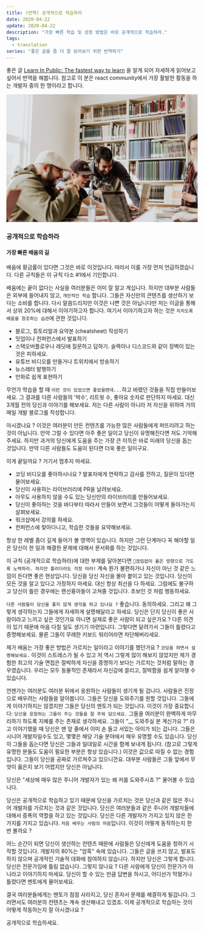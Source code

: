 ```yaml
---
title: (번역) 공개적으로 학습하라
date: 2020-04-22
update: 2020-04-22
description: "가장 빠른 학습 및 성장 방법은 바로 공개적으로 학습하라."
tags:
  - translation
series: "좋은 글을 좀 더 잘 읽어보기 위한 번역하기"
---
```


좋은 글 [Learn In Public: The fastest way to learn](https://www.swyx.io/writing/learn-in-public) 을 알게 되어 자세하게 읽어보고 싶어서 번역을 해봅니다.
참고로 이 분은 react community에서 가장 활발한 활동을 하는 개발자 중의 한 명이라고 합니다.

![feature image](https://raw.githubusercontent.com/tkhwang/tkhwang-etc/master/img/2020/04/photo-1523240795612-9a054b0db644.jpeg)

### 공개적으로 학습하라

#### 가장 빠른 배움의 길

배움에 황금률이 있다면 그것은 바로 이것입니다. 따라서 이를 가장 먼저 언급하겠습니다. 다른 규칙들은 이 규칙 다소 #1에서 기인합니다.

배움에는 끝이 없다는 사실을 여러분들은 이미 잘 알고 계십니다. 하지만 대부분 사람들은 외부에 들어내지 않고, `개인적인 학습` 합니다. 그들은 자신만의 콘텐츠를 생산하기 보다는 소비를 합니다. 다시 말씀드리지만 이것은 나쁜 것은 아닙니다만 저는 이글을 통해서 상위 20%에 대해서 이야기하고자 합니다. 여기서 이야기하고자 하는 것은 `지치도록 배움을 창조하는 습관`에 관한 것입니다.

- 블로그, 튜토리얼과 요약본 (cheatsheet) 작성하기
- 밋업이나 컨퍼런스에서 발표하기
- 스택오버플로우나 레딧에 질문하고 답하기. 슬랙이나 디스코드와 같이 장벽이 있는 것은 피하세요.
- 유튜브 비디오를 만들거나 트위치에서 방송하기
- 뉴스레터 발행하기
- 만화로 쉽게 표현하기

무언가 학습을 할 때 `이런 것이 있었으면 좋았을텐데...`하고 바랬던 것들을 직접 만들어보세요. 그 결과를 다른 사람들의 '박수', 리트윗 수, 좋아요 숫자로 판단하지 마세요. 대신 3개월 전의 당신과 이야기를 해보세요. 저는 다른 사람이 아니라 저 자신을 위하여 거의 매일 개발 블로그를 작성합니다.

아시겠나요 ? 이것은 여러분이 만든 컨텐츠를 가능한 많은 사람들에게 퍼뜨리려고 하는 것이 아닙니다. 만약 그럴 수 있다면 아주 좋은 일이고 당신이 유명해진다면 저도 기억해주세요. 하지만 과거의 당신에게 도움을 주는 가장 큰 이득은 바로 미래의 당신을 돕는 것입니다. 만약 다른 사람들도 도움이 된다면 더욱 좋은 일이구요.

이게 끝일까요 ? 거기서 멈추지 마세요.

- 코딩 비디오를 좋아하시나요 ? 발표자에게 연락하고 감사를 전하고, 질문이 있다면 물어보세요.
- 당신이 사용하는 라이브러리에 PR을 날려보세요.
- 아무도 사용하지 않을 수도 있는 당신만의 라이브러리를 만들어보세요.
- 당신이 좋아하는 것을 바다부터 따라서 만들어 보면서 그것들이 어떻게 돌아가는지 살펴보세요.
- 워크샵에서 강의를 하세요.
- 컨퍼런스에 찾아다니고, 학습한 것들을 요약해보세요.

항상 한 레벨 좀더 깊게 들어가 볼 영역이 있습니다. 하지만 그런 단계마다 꼭 해야할 일은 당신이 한 일과 해결한 문제에 대해서 문서화를 하는 것입니다.

이 규칙 (공개적으로 학습하라)에 대한 부제를 달아본다면 `끊임없이 옳은 방향으로 가도록 노력하라. 하지만 틀리더라도 걱정 마라!` 계속 뭔가 불편하거나 자신이 아닌 것 같은 느낌이 든다면 좋은 현상입니다. 당신을 당신 자신을 몰아 붙이고 있는 것입니다. 당신이 모든 것을 알고 있다고 가정하지 마세요. 대신 항상 최선을 다 하세요. 그럼에도 불구하고 당신이 틀린 경우에는 랜선횽아들이 고쳐줄 것입니다. 초보인 것 처럼 행동하세요.

`다른 사람들이 당신을 좋지 않게 생각을 하고 있나요 ?` 좋습니다. 동의하세요. 그리고 왜 그렇게 생각하는지 그들에게 자세하게 설명해달라고 하세요. 당신은 단지 당신이 좋은 사람이라고 느끼고 싶은 것인가요 아니면 실제로 좋은 사람이 되고 싶은가요 ? 다른 의견이 있기 때문에 마음 다칠 일도 생기기 마련입니다. 그렇다면 달려가서 그들이 틀렸다고 증명해보세요. 물론 그들이 무례한 키보드 워리어라면 차단해버리세요.

제가 배움는 가장 좋은 방법은 가르치는 일이라고 이야기를 했던가요 ? `코딩을 하면서 설명해보세요.` 이것이 스트레스가 될 수 있고 저 역시 그렇게 많이 해보지 않았지만 제가 경험한 최고의 기술 면접은 절박하게 자신을 증명하기 보다는 가르치는 것처럼 말하는 경우였습니다. 우리는 모두 동물적인 존재라서 자신감에 끌리고, 절박함을 쉽게 알아챌 수 있습니다.

언젠가는 여러분도 여러분 뒤에서 응원하는 사람들이 생기게 될 겁니다. 사람들은 진정으로 배우려는 사람들을 알아봅니다. 그들은 당신을 도와주기를 원할 것입니다. 그들에게 이야기하지는 않겠지만 그들은 당신의 멘토가 되는 것입니다. 이것이 가장 중요합니다: `당신을 응원하는 그들이 주는 것들을 잘 주워 담으세요.` 그들을 여러분이 완벽하게 마무리하기 하도록 지혜를 주는 존재로 생각하세요. 그들이 "\_\_ 도와주실 분 계신가요 ?" 라고 이야기했을 때 당신은 맨 앞 줄에서 이미 손 들고 서있는 아이가 되는 겁니다. 그들은 시니어 개발자일수도 있고, 몇몇은 해당 기술 분야에서 매우 유명할 수도 있습니다. 당신이 그들을 돕는다면 당신은 그들과 일대일로 시간을 함께 보내게 됩니다. (참고로 그렇게 유명한 분들도 도움이 필요한 부분은 항상 있습니다.) 이것은 값으로 따질 수 없는 경험입니다. 그들이 당신을 공짜로 가르쳐주고 있으니깐요. 대부분 사람들은 그들 앞에서 무엇이 옳은지 보기 어렵지만 당신은 아닙니다.

당신은 "세상에 매우 많은 주니어 개발자가 있는 왜 저를 도와주시죠 ?" 물어볼 수 있습니다.

당신은 공개적으로 학습하고 있기 때문에 당신을 가르치는 것은 당신과 같은 많은 주니어 개발자를 가르치는 것과 같은 것입니다. 당신은 여러분들과 같은 주니어 개발자들에 대해서 증폭의 역할을 하고 있는 것입니다. 당신은 다른 개발자가 가지고 있지 않은 한 가지를 가지고 있습니다. `처음 배우는 사람의 마음`입니다. 이것이 어떻게 동작하는지 한 번 볼까요 ?

어느 순간이 되면 당신이 생산하는 컨텐츠 때문에 사람들은 당신에게 도움을 청하기 시작할 것입니다. 개발자의 80%는 "암흑" 속에 있습니다. 그들은 글을 쓰지 않고, 발표도 하지 않으며 공개적인 기술적 대화에 참여하지 않습니다. 하지만 당신은 그렇게 합니다. 당신은 전문가임에 틀림 없습니다. 그렇지 않나요 ? 다른 사람에게 당신이 전문가가 아니라고 이야기하지 마세요. 당신이 할 수 있는 만큼 답변을 하시고, 어디선가 막혔거나 틀렸다면 멘토에게 물어보세요.

결국 여러분들에게는 멘토가 점점 사라지고, 당신 혼자서 문제를 해결하게 될겁니다. 그러면서도 여러분의 컨텐츠는 계속 생산해내고 있겠죠. 이제 공개적으로 학습하는 것이 어떻게 작동하는지 잘 아시겠나요 ?

공개적으로 학습하세요.
